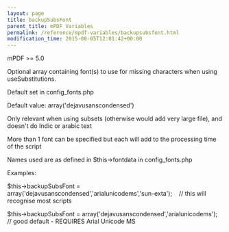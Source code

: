 ```yaml
---
layout: page
title: backupSubsFont
parent_title: mPDF Variables
permalink: /reference/mpdf-variables/backupsubsfont.html
modification_time: 2015-08-05T12:01:42+00:00
---
```


<p>mPDF &gt;= 5.0

Optional array containing font(s) to use for missing characters when using useSubstitutions.

Default set in config_fonts.php

Default value: array('dejavusanscondensed')</p>
<p>Only relevant when using subsets (otherwise would add very large file), and doesn't do Indic or arabic text</p>
<p>More than 1 font can be specified but each will add to the processing time of the script</p>
<p>Names used are as defined in $this-&gt;fontdata in config_fonts.php

Examples:

$this-&gt;backupSubsFont = array('dejavusanscondensed','arialunicodems','sun-exta');&nbsp;&nbsp;&nbsp; // this will recognise most scripts

$this-&gt;backupSubsFont = array('dejavusanscondensed','arialunicodems');&nbsp;&nbsp;&nbsp; // good default - REQUIRES Arial Unicode MS</p>
